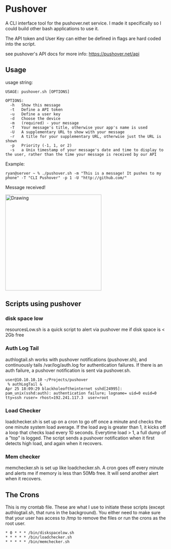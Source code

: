 # Pushover


A CLI interface tool for the pushover.net service. I made it specifically so I could build other bash applications to use it. 

The API token and User Key can either be defined in flags are hard coded into the script.


see pushover's API docs for more info: https://pushover.net/api

## Usage


usage string:
```
USAGE: pushover.sh [OPTIONS]

OPTIONS:
  -h   Show this message
  -t   Define a API token
  -u   Define a user key
  -d   Choose the device
  -m   (required) - your message
  -T   Your message's title, otherwise your app's name is used
  -U   A supplementary URL to show with your message
  -r   A title for your supplementary URL, otherwise just the URL is shown
  -p   Priority (-1, 1, or 2)
  -s   a Unix timestamp of your message's date and time to display to the user, rather than the time your message is received by our API
```

Example:
```
ryan@server ~ % ./pushover.sh -m "This is a message! It pushes to my phone" -T "CLI Pushover" -p 1 -U "http://github.com/"
```

Message received!

<img src="http://ryanwhalen.me/static/pushover.png" alt="Drawing" width=300px/>


## Scripts using pushover


### disk space low
resourcesLow.sh is a quick script to alert via pushover me if disk space is < 2Gb free


### Auth Log Tail
authlogtail.sh works with pushover notifications (pushover.sh), and continuously tails /var/log/auth.log for authentication failures. If there is an auth failure, a pushover notification is sent via pushover.sh.

```
user@10.10.10.10 ~/Projects/pushover
 % authLogTail &
Apr 25 18:09:29 blackholeoftheinternet sshd[24995]: pam_unix(sshd:auth): authentication failure; logname= uid=0 euid=0 tty=ssh ruser= rhost=192.241.117.3  user=root
```

### Load Checker
loadchecker.sh is set up on a cron to go off once a minute and checks the one minute system load average. If the load avg is greater than 1, it kicks off a loop that checks load every 10 seconds. Everytime load > 1, a full dump of a "top" is logged.
The script sends a pushover notification when it first detects high load, and again when it recovers.


### Mem checker
memchecker.sh is set up like loadchecker.sh. A cron goes off every minute and alerts me if memory is less than 50Mb free. It will send another alert when it recovers.

## The Crons 
This is my crontab file. These are what I use to initiate these scripts (except authlogtail.sh, that runs in the background). You either need to make sure that your user has access to /tmp to remove the files or run the crons as the root user.

```
* 0 * * * /bin/diskspacelow.sh
* * * * * /bin/loadchecker.sh
* * * * * /bin/memchecker.sh
```
